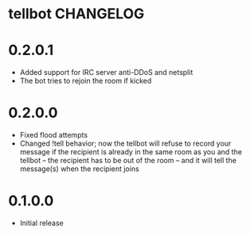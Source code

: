 tellbot CHANGELOG
=================

# 0.2.0.1

- Added support for IRC server anti-DDoS and netsplit
- The bot tries to rejoin the room if kicked

# 0.2.0.0

- Fixed flood attempts
- Changed !tell behavior; now the tellbot will refuse to record your message if
  the recipient is already in the same room as you and the tellbot – the
  recipient has to be out of the room – and it will tell the message(s) when
  the recipient joins

# 0.1.0.0

- Initial release
